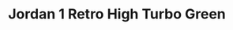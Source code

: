 ---
layout: post
title: "Jordan 1 Retro High Turbo Green"
img: "https://stockx.imgix.net/Air-Jordan-1-Retro-High-Turbo-Green-Product.jpg?fit=fill&bg=FFFFFF&w=300&h=214&auto=format,compress&trim=color&q=90&dpr=2&updated_at=1549055395"
release: "# of Sales: 653 "
new: "False"
url: "air-jordan-1-retro-high-turbo-green"
sec0: "Similar Shoes"
name00: "Jordan 1 Retro AJKO Pure Platinum" 
url00: "jordan-1-retro-ajko-pure-platinum"
img00: "Air-Jordan-1-AJKO-Pure-Platinum.jpg"
name01: "Jordan 1 Retro Silver Anniversary" 
url01: "jordan-1-retro-silver-anniversary"
img01: "Air-Jordan-1-Retro-Silver-Anniversary.jpg"
name02: "Jordan 1 Sage XX Off White (W)" 
url02: "air-jordan-1-sage-xx-off-white-w"
img02: "Air-Jordan-1-Sage-XX-Off-White-W.png"
name03: "Air Force 1 High PSNY Grey" 
url03: "nike-air-force-1-high-psny-grey"
img03: "Nike-Air-Force-1-High-PSNY-Grey.png"
name04: "UA Curry 1 Splash Party" 
url04: "ua-curry-1-splash-party"
img04: "Under-Armour-Curry-One-Splash-Party.jpg"

sec2: "Higher Tops"
name20: "Jordan 1 Anodized Black" 
url20: "air-jordan-1-anodized-black"
img20: "Air-Jordan-1-Anodized-Black.png"
name21: "UA Curry 1 Dark Matter (ASG)" 
url21: "ua-curry-1-dark-matter-asg"
img21: "Under-Armour-Curry-One-Dark-Matter-All-Star.jpg"
name22: "Sneaker Madness UA Curry 1 Dark Matter (ASG)" 
url22: "sneaker-madness-ua-curry-1-dark-matter-asg"
img22: "SM-Under-Armour-Curry-One-Dark-Matter-All-Star.jpg"
name23: "Jordan 5 Retro Black Metallic (2011)" 
url23: "jordan-5-retro-black-metallic-2011"
img23: "Air-Jordan-5-Retro-Black-Metallic-Silver-2011.jpg"
name24: "Jordan 1 Retro Fengshui" 
url24: "jordan-1-retro-fengshui"
img24: "Air-Jordan-1-Retro-Fengshui.jpg"

sec3: "Lower Tops"
name30: "Jordan 1 Retro Low Swooshless White" 
url30: "jordan-1-retro-low-swooshless-white"
img30: "Air-Jordan-1-Retro-Low-Swooshless-White.jpg"
name31: "ASICS Gel-Lyte III Ronnie Fieg x Nice Kicks 2.0" 
url31: "asics-gel-lyte-iii-ronnie-fieg-x-nice-kicks-2-0"
img31: "Asics-Gel-Lyte-III-Ronnie-Fieg-Nice-Kicks-2.jpg"
name32: "Nike Flyknit Racer Goddess" 
url32: "nike-flyknit-racer-goddess"
img32: "Nike-Flyknit-Racer-Goddess.png"
name33: "Air Max 1 Matte Silver" 
url33: "air-max-1-matte-silver"
img33: "Nike-Air-Max-1-Matte-Silver.jpg"
name34: "adidas Stan Smith Primeknit Solid Grey" 
url34: "adidas-stan-smith-primeknit-solid-grey"
img34: "Adidas-Stan-Smith-Primeknit-Solid-Grey.jpg"

sec4: "More Red"
name40: "Jordan 1 Retro AJKO Pure Platinum" 
url40: "jordan-1-retro-ajko-pure-platinum"
img40: "Air-Jordan-1-AJKO-Pure-Platinum.jpg"
name41: "Nike SB Blazer Paul Brown" 
url41: "nike-sb-blazer-paul-brown"
img41: "Nike-Blazer-SB-Paul-Brown.jpg"
name42: "Nike SB Blazer Geoff McFetridge" 
url42: "nike-sb-blazer-geoff-mcfetridge"
img42: "Nike-Blazer-SB-Geoff-McFetridge.jpg"
name43: "adidas Elastic Lace Up Pharrell White" 
url43: "adidas-elastic-lace-up-pharrell-white"
img43: "Adidas-Elastic-Lace-Up-Pharrell-White.jpg"
name44: "Jordan 1 Sage XX Off White (W)" 
url44: "air-jordan-1-sage-xx-off-white-w"
img44: "Air-Jordan-1-Sage-XX-Off-White-W.png"

sec5: "More Blue"
name50: "Nike Dunk SB Low Street Fighter Chun Li" 
url50: "nike-dunk-sb-low-street-fighter-chun-li"
img50: "Nike-Dunk-SB-Low-Street-Fighter-Chun-Li.jpg"
name51: "Nike Dunk SB Low Eric Koston" 
url51: "nike-dunk-sb-low-eric-koston"
img51: "Nike-Dunk-SB-Low-Eric-Koston.jpg"
name52: "Air Max Uptempo 97 University Blue" 
url52: "nike-air-max-uptempo-97-university-blue"
img52: "Nike-Air-Max-Uptempo-97-University-Blue.png"
name53: "Jordan XXX1 Low Marquette" 
url53: "air-jordan-xxx1-low-marquette"
img53: "Air-Jordan-XXX1-Low-Marquette.png"
name54: "Nike Dunk SB Mid Photo Blue Ripstop" 
url54: "nike-dunk-sb-mid-photo-blue-ripstop"
img54: "Nike-Dunk-SB-Mid-Photo-Blue-Ripstop.jpg"

sec1: "Matching Streetwear"
name10: "Bape Reflector Shark MA-1 Black" 
url10: "bape-reflector-shark-ma-1-black"
img10: "products/streetwear/Bape-Reflector-Shark-MA-1-Black-2.jpg"
name11: "Supreme WINDSTOPPER Zip Up Hooded Sweatshirt Navy" 
url11: "supreme-windstopper-zip-up-hooded-sweatshirt-navy"
img11: "products/streetwear/Supreme-WINDSTOPPER-Zip-Up-Hooded-Sweatshirt-Navy.jpg"
name12: "Supreme Comme des Garcons SHIRT Split Box Logo Hooded Sweatshirt Black" 
url12: "supreme-comme-des-garcons-shirt-split-box-logo-hooded-sweatshirt-black"
img12: "products/streetwear/Supreme-Comme-des-Garcons-SHIRT-Split-Box-Logo-Hooded-Sweatshirt-Black.jpg"
name13: "Supreme Vibrations Rayon Shirt Red" 
url13: "supreme-vibrations-rayon-shirt-red-ss18"
img13: "products/streetwear/Supreme-Vibrations-Rayon-Shirt-Red.jpg"
name14: "Supreme Tricolor Hooded Sweatshirt Burgundy" 
url14: "supreme-tricolor-hooded-sweatshirt-burgundy"
img14: "products/streetwear/Supreme-Tricolor-Hooded-Sweatshirt-Burgundy.jpg"

---